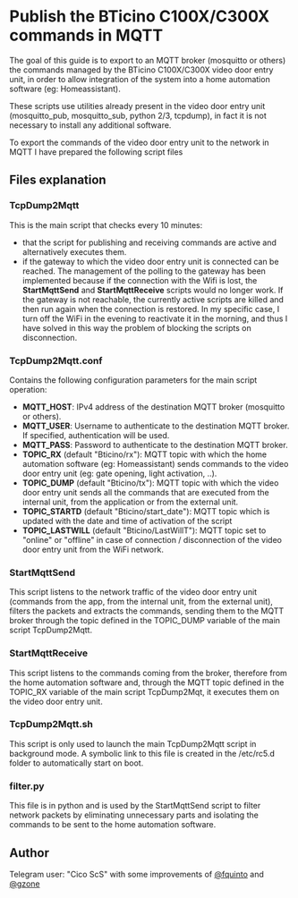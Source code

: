 # Publish the BTicino C100X/C300X commands in MQTT

The goal of this guide is to export to an MQTT broker (mosquitto or others) the commands managed by the BTicino C100X/C300X video door entry unit, in order to allow integration of the system into a home automation software (eg: Homeassistant).

These scripts use utilities already present in the video door entry unit (mosquitto_pub, mosquitto_sub, python 2/3, tcpdump), in fact it is not necessary to install any additional software.

To export the commands of the video door entry unit to the network in MQTT I have prepared the following script files

## Files explanation

### TcpDump2Mqtt

This is the main script that checks every 10 minutes:
* that the script for publishing and receiving commands are active and alternatively executes them.
* if the gateway to which the video door entry unit is connected can be reached. The management of the polling to the gateway has been implemented because if the connection with the Wifi is lost, the **StartMqttSend** and **StartMqttReceive** scripts would no longer work. If the gateway is not reachable, the currently active scripts are killed and then run again when the connection is restored. In my specific case, I turn off the WiFi in the evening to reactivate it in the morning, and thus I have solved in this way the problem of blocking the scripts on disconnection.

### TcpDump2Mqtt.conf

Contains the following configuration parameters for the main script operation:

* **MQTT_HOST**: IPv4 address of the destination MQTT broker (mosquitto or others).
* **MQTT_USER**: Username to authenticate to the destination MQTT broker. If specified, authentication will be used.
* **MQTT_PASS**: Password to authenticate to the destination MQTT broker.
* **TOPIC_RX** (default "Bticino/rx"): MQTT topic with which the home automation software (eg: Homeassistant) sends commands to the video door entry unit (eg: gate opening, light activation, ..).
* **TOPIC_DUMP** (default "Bticino/tx"): MQTT topic with which the video door entry unit sends all the commands that are executed from the internal unit, from the application or from the external unit.
* **TOPIC_STARTD** (default "Bticino/start_date"): MQTT topic which is updated with the date and time of activation of the script
* **TOPIC_LASTWILL** (default "Bticino/LastWillT"): MQTT topic set to "online" or "offline" in case of connection / disconnection of the video door entry unit from the WiFi network.

### StartMqttSend

This script listens to the network traffic of the video door entry unit (commands from the app, from the internal unit, from the external unit), filters the packets and extracts the commands, sending them to the MQTT broker through the topic defined in the TOPIC_DUMP variable of the main script TcpDump2Mqtt.

### StartMqttReceive

This script listens to the commands coming from the broker, therefore from the home automation software and, through the MQTT topic defined in the TOPIC_RX variable of the main script TcpDump2Mqt, it executes them on the video door entry unit.

### TcpDump2Mqtt.sh

This script is only used to launch the main TcpDump2Mqtt script in background mode. A symbolic link to this file is created in the /etc/rc5.d folder to automatically start on boot.

### filter.py

This file is in python and is used by the StartMqttSend script to filter network packets by eliminating unnecessary parts and isolating the commands to be sent to the home automation software.

## Author

Telegram user: "Cico ScS" with some improvements of [@fquinto](https://github.com/fquinto/) and [@gzone](https://github.com/gzone156)
